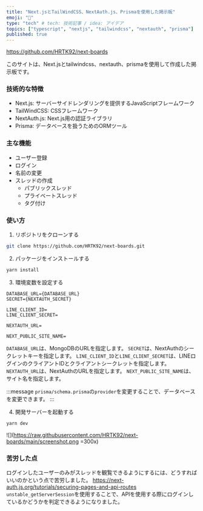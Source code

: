 ```yaml
---
title: "Next.jsとTailWindCSS、NextAuth.js、Prismaを使用した掲示板"
emoji: "📌"
type: "tech" # tech: 技術記事 / idea: アイデア
topics: ["typescript", "nextjs", "tailwindcss", "nextauth", "prisma"]
published: true
---
```


https://github.com/HRTK92/next-boards

このサイトは、Next.jsとtailwindcss、nextauth、prismaを使用して作成した掲示板です。

### 技術的な特徴

- Next.js: サーバーサイドレンダリングを提供するJavaScriptフレームワーク
- TailWindCSS: CSSフレームワーク
- NextAuth.js: Next.js用の認証ライブラリ
- Prisma: データベースを扱うためのORMツール

### 主な機能

- ユーザー登録
- ログイン
- 名前の変更
- スレッドの作成
  - パブリックスレッド
  - プライベートスレッド
  - タグ付け

### 使い方

1. リポジトリをクローンする

```bash
git clone https://github.com/HRTK92/next-boards.git
```

2. パッケージをインストールする

```bash
yarn install
```

3. 環境変数を設定する

```env:.env
DATABASE_URL={DATABASE_URL}
SECRET={NEXTAUTH_SECRET}

LINE_CLIENT_ID=
LINE_CLIENT_SECRET=

NEXTAUTH_URL=

NEXT_PUBLIC_SITE_NAME=
```

`DATABASE_URL`は、MongoDBのURLを指定します。
`SECRET`は、NextAuthのシークレットキーを指定します。
`LINE_CLIENT_ID`と`LINE_CLIENT_SECRET`は、LINEログインのクライアントIDとクライアントシークレットを指定します。
`NEXTAUTH_URL`は、NextAuthのURLを指定します。
`NEXT_PUBLIC_SITE_NAME`は、サイト名を指定します。

:::message
`prisma/schema.prisma`の`provider`を変更することで、データベースを変更できます。
:::

4. 開発サーバーを起動する

```bash
yarn dev
```

![](<https://raw.githubusercontent.com/HRTK92/next-boards/main/screenshot.png> =300x)

### 苦労した点

ログインしたユーザーのみがスレッドを観覧できるようにするには、どうすればいいのかという点で苦労しました。
https://next-auth.js.org/tutorials/securing-pages-and-api-routes
`unstable_getServerSession`を使用することで、APIを使用する際にログインしているかどうかを判定できるようになりました。
